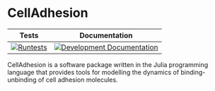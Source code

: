 # CellAdhesion


|**Tests**|**Documentation**|
|:-------------:|:---------------:|
|  [![Runtests](https://github.com/ComputationalMechanobiology/CellAdhesion.jl/actions/workflows/Runtests/badge.svg)](https://github.com/ComputationalMechanobiology/CellAdhesion.jl/actions?query=workflow%3ARuntests) | [![Development Documentation](https://img.shields.io/badge/docs-dev-blue.svg)](https://ComputationalMechanobiology.github.io/CellAdhesion.jl/dev) | 

CellAdhesion is a software package written in the Julia programming language that provides tools for modelling the dynamics of binding-unbinding of cell adhesion molecules.


